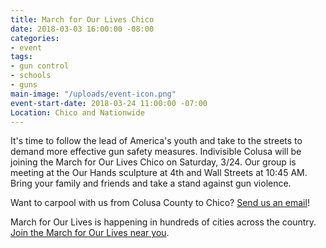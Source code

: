 ```yaml
---
title: March for Our Lives Chico
date: 2018-03-03 16:00:00 -08:00
categories:
- event
tags:
- gun control
- schools
- guns
main-image: "/uploads/event-icon.png"
event-start-date: 2018-03-24 11:00:00 -07:00
Location: Chico and Nationwide
---
```


It's time to follow the lead of America's youth and take to the streets to demand more effective gun safety measures. Indivisible Colusa will be joining the March for Our Lives Chico on Saturday, 3/24. Our group is meeting at the Our Hands sculpture at 4th and Wall Streets at 10:45 AM. Bring your family and friends and take a stand against gun violence. 

Want to carpool with us from Colusa County to Chico? [Send us an email](mailto:indivisiblecolusa@gmail.com)!

March for Our Lives is happening in hundreds of cities across the country. [Join the March for Our Lives near you](https://marchforourlives.com). 